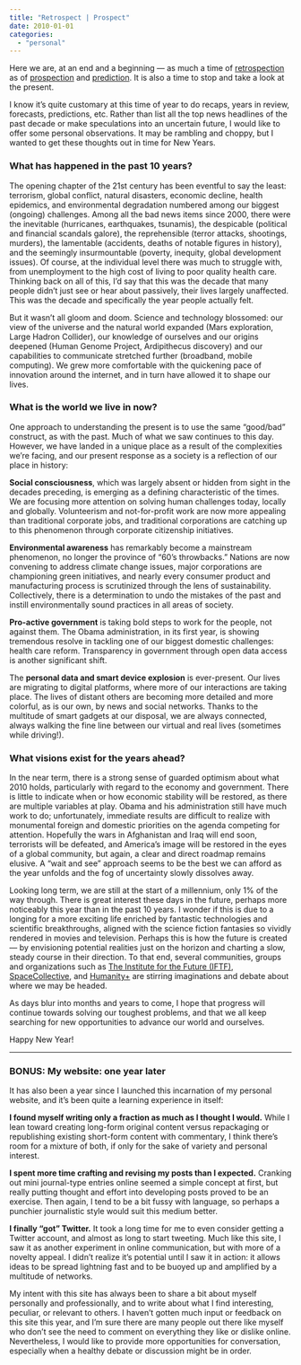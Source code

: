 ```yaml
---
title: "Retrospect | Prospect"
date: 2010-01-01
categories: 
  - "personal"
---
```


Here we are, at an end and a beginning — as much a time of [retrospection](http://www.google.com/search?hl=en&client=firefox-a&rls=org.mozilla%3Aen-US%3Aofficial&hs=Ol8&q=2009+year+in+review&aq=f&oq=&aqi=g-z1g1g-c4g-m2) as of [prospection](http://www.google.com/search?hl=en&client=firefox-a&rls=org.mozilla%3Aen-US%3Aofficial&hs=Nn8&q=the+year+2010&aq=f&oq=&aqi=g-e1g-c9) and [prediction](http://www.google.com/search?hl=en&client=firefox-a&rls=org.mozilla%3Aen-US%3Aofficial&q=2010+predictions&aq=f&oq=&aqi=g-z3g7). It is also a time to stop and take a look at the present.

I know it’s quite customary at this time of year to do recaps, years in review, forecasts, predictions, etc. Rather than list all the top news headlines of the past decade or make speculations into an uncertain future, I would like to offer some personal observations. It may be rambling and choppy, but I wanted to get these thoughts out in time for New Years.

### What has happened in the past 10 years?

The opening chapter of the 21st century has been eventful to say the least: terrorism, global conflict, natural disasters, economic decline, health epidemics, and environmental degradation numbered among our biggest (ongoing) challenges. Among all the bad news items since 2000, there were the inevitable (hurricanes, earthquakes, tsunamis), the despicable (political and financial scandals galore), the reprehensible (terror attacks, shootings, murders), the lamentable (accidents, deaths of notable figures in history), and the seemingly insurmountable (poverty, inequity, global development issues). Of course, at the individual level there was much to struggle with, from unemployment to the high cost of living to poor quality health care. Thinking back on all of this, I’d say that this was the decade that many people didn’t just see or hear about passively, their lives largely unaffected. This was the decade and specifically the year people actually felt.

But it wasn’t all gloom and doom. Science and technology blossomed: our view of the universe and the natural world expanded (Mars exploration, Large Hadron Collider), our knowledge of ourselves and our origins deepened (Human Genome Project, Ardipithecus discovery) and our capabilities to communicate stretched further (broadband, mobile computing). We grew more comfortable with the quickening pace of innovation around the internet, and in turn have allowed it to shape our lives.

### What is the world we live in now?

One approach to understanding the present is to use the same “good/bad” construct, as with the past. Much of what we saw continues to this day. However, we have landed in a unique place as a result of the complexities we’re facing, and our present response as a society is a reflection of our place in history:

**Social consciousness**, which was largely absent or hidden from sight in the decades preceding, is emerging as a defining characteristic of the times. We are focusing more attention on solving human challenges today, locally and globally. Volunteerism and not-for-profit work are now more appealing than traditional corporate jobs, and traditional corporations are catching up to this phenomenon through corporate citizenship initiatives.

**Environmental awareness** has remarkably become a mainstream phenomenon, no longer the province of “60’s throwbacks.” Nations are now convening to address climate change issues, major corporations are championing green initiatives, and nearly every consumer product and manufacturing process is scrutinized through the lens of sustainability. Collectively, there is a determination to undo the mistakes of the past and instill environmentally sound practices in all areas of society.

**Pro-active government** is taking bold steps to work for the people, not against them. The Obama administration, in its first year, is showing tremendous resolve in tackling one of our biggest domestic challenges: health care reform. Transparency in government through open data access is another significant shift.

The **personal data and smart device explosion** is ever-present. Our lives are migrating to digital platforms, where more of our interactions are taking place. The lives of distant others are becoming more detailed and more colorful, as is our own, by news and social networks. Thanks to the multitude of smart gadgets at our disposal, we are always connected, always walking the fine line between our virtual and real lives (sometimes while driving!).

### What visions exist for the years ahead?

In the near term, there is a strong sense of guarded optimism about what 2010 holds, particularly with regard to the economy and government. There is little to indicate when or how economic stability will be restored, as there are multiple variables at play. Obama and his administration still have much work to do; unfortunately, immediate results are difficult to realize with monumental foreign and domestic priorities on the agenda competing for attention. Hopefully the wars in Afghanistan and Iraq will end soon, terrorists will be defeated, and America’s image will be restored in the eyes of a global community, but again, a clear and direct roadmap remains elusive. A “wait and see” approach seems to be the best we can afford as the year unfolds and the fog of uncertainty slowly dissolves away.

Looking long term, we are still at the start of a millennium, only 1% of the way through. There is great interest these days in the future, perhaps more noticeably this year than in the past 10 years. I wonder if this is due to a longing for a more exciting life enriched by fantastic technologies and scientific breakthroughs, aligned with the science fiction fantasies so vividly rendered in movies and television. Perhaps this is how the future is created — by envisioning potential realities just on the horizon and charting a slow, steady course in their direction. To that end, several communities, groups and organizations such as [The Institute for the Future (IFTF)](http://www.iftf.org/), [SpaceCollective](http://www.spacecollective.org), and [Humanity+](http://www.humanityplus.org/) are stirring imaginations and debate about where we may be headed.

As days blur into months and years to come, I hope that progress will continue towards solving our toughest problems, and that we all keep searching for new opportunities to advance our world and ourselves.

Happy New Year!

***

### BONUS: My website: one year later

It has also been a year since I launched this incarnation of my personal website, and it’s been quite a learning experience in itself:

**I found myself writing only a fraction as much as I thought I would.** While I lean toward creating long-form original content versus repackaging or republishing existing short-form content with commentary, I think there’s room for a mixture of both, if only for the sake of variety and personal interest.

**I spent more time crafting and revising my posts than I expected.** Cranking out mini journal-type entries online seemed a simple concept at first, but really putting thought and effort into developing posts proved to be an exercise. Then again, I tend to be a bit fussy with language, so perhaps a punchier journalistic style would suit this medium better.

**I finally “got” Twitter.** It took a long time for me to even consider getting a Twitter account, and almost as long to start tweeting. Much like this site, I saw it as another experiment in online communication, but with more of a novelty appeal. I didn’t realize it’s potential until I saw it in action: it allows ideas to be spread lightning fast and to be buoyed up and amplified by a multitude of networks.

My intent with this site has always been to share a bit about myself personally and professionally, and to write about what I find interesting, peculiar, or relevant to others. I haven’t gotten much input or feedback on this site this year, and I’m sure there are many people out there like myself who don’t see the need to comment on everything they like or dislike online. Nevertheless, I would like to provide more opportunities for conversation, especially when a healthy debate or discussion might be in order.

